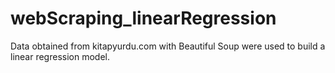 # webScraping_linearRegression
Data obtained from kitapyurdu.com with Beautiful Soup were used to build a linear regression model.
